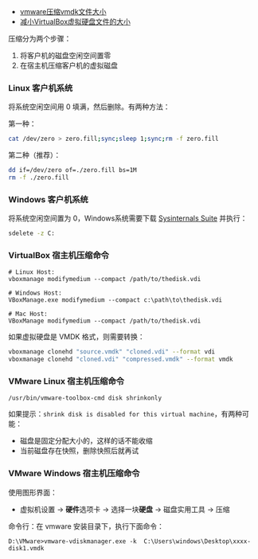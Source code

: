 - [vmware压缩vmdk文件大小](https://www.cnblogs.com/kagari/p/12010147.html)
- [减小VirtualBox虚拟硬盘文件的大小](https://blog.csdn.net/ganshuyu/article/details/46360271)

压缩分为两个步骤：

1. 将客户机的磁盘空闲空间置零
2. 在宿主机压缩客户机的虚拟磁盘

### Linux 客户机系统

将系统空闲空间用 0 填满，然后删除。有两种方法：

第一种：

```sh
cat /dev/zero > zero.fill;sync;sleep 1;sync;rm -f zero.fill
```

第二种（推荐）：

```sh
dd if=/dev/zero of=./zero.fill bs=1M
rm -f ./zero.fill
```

### Windows 客户机系统

将系统空闲空间置为 0，Windows系统需要下载 [Sysinternals Suite](https://docs.microsoft.com/en-us/sysinternals/downloads/sysinternals-suite) 并执行：

```sh
sdelete -z C:
```

### VirtualBox 宿主机压缩命令

```
# Linux Host:
vboxmanage modifymedium --compact /path/to/thedisk.vdi

# Windows Host:
VBoxManage.exe modifymedium --compact c:\path\to\thedisk.vdi

# Mac Host:
VBoxManage modifymedium --compact /path/to/thedisk.vdi
```

如果虚拟硬盘是 VMDK 格式，则需要转换：

```sh
vboxmanage clonehd "source.vmdk" "cloned.vdi" --format vdi
vboxmanage clonehd "cloned.vdi" "compressed.vmdk" --format vmdk
```

### VMware Linux 宿主机压缩命令

```
/usr/bin/vmware-toolbox-cmd disk shrinkonly
```

如果提示：`shrink disk is disabled for this virtual machine`，有两种可能：

- 磁盘是固定分配大小的，这样的话不能收缩
- 当前磁盘存在快照，删除快照后就再试

### VMware Windows 宿主机压缩命令

使用图形界面：

- 虚拟机设置 -> **硬件**选项卡 -> 选择一块**硬盘** -> 磁盘实用工具 -> 压缩

命令行：在 vmware 安装目录下，执行下面命令：

```
D:\VMware>vmware-vdiskmanager.exe -k  C:\Users\windows\Desktop\xxxx-disk1.vmdk
```

